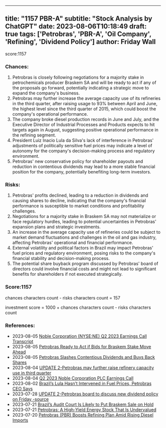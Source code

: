 
---
title: "1157 PBR-A"
subtitle: "Stock Analysis by ChatGPT"
date: 2023-08-06T10:18:49
draft: true
tags: ['Petrobras', 'PBR-A', 'Oil Company', 'Refining', 'Dividend Policy']
author: Friday Wall
---

score:1157
### Chances:
1. Petrobras is closely following negotiations for a majority stake in petrochemicals producer Braskem SA and will be ready to act if any of the proposals go forward, potentially indicating a strategic move to expand the company's business.
2. Petrobras may further increase the average capacity use of its refineries in the third quarter, after raising usage to 93% between April and June, the highest level since the third quarter of 2015, which could boost the company's operational performance.
3. The company broke diesel production records in June and July, and the Executive Director of Industrial Processes and Products expects to hit targets again in August, suggesting positive operational performance in the refining segment.
4. President Luiz Inacio Lula da Silva's lack of interference in Petrobras' adjustments of politically sensitive fuel prices may indicate a level of autonomy for the company's decision-making process and regulatory environment.
5. Petrobras' new conservative policy for shareholder payouts and reduction in contentious dividends may lead to a more stable financial position for the company, potentially benefiting long-term investors.
### Risks:
1. Petrobras' profits declined, leading to a reduction in dividends and causing shares to decline, indicating that the company's financial performance is susceptible to market conditions and profitability challenges.
2. Negotiations for a majority stake in Braskem SA may not materialize or face regulatory hurdles, leading to potential uncertainties in Petrobras' expansion plans and strategic investments.
3. An increase in the average capacity use of refineries could be subject to market demand fluctuations and challenges in the oil and gas industry, affecting Petrobras' operational and financial performance.
4. External volatility and political factors in Brazil may impact Petrobras' fuel prices and regulatory environment, posing risks to the company's financial stability and decision-making process.
5. The potential share buyback program discussed by Petrobras' board of directors could involve financial costs and might not lead to significant benefits for shareholders if not executed strategically.
### Score:1157
chances characters count - risks characters count = 157

investment score = 1000 + chances characters count - risks characters count
### References:
- 2023-08-05 [Noble Corporation (NYSE:NE) Q2 2023 Earnings Call Transcript](https://finance.yahoo.com/news/noble-corporation-nyse-ne-q2-152347446.html?.tsrc=rss)
- 2023-08-05 [Petrobras Ready to Act if Bids for Braskem Stake Move Ahead](https://finance.yahoo.com/news/petrobras-ready-act-bids-braskem-204557640.html?.tsrc=rss)
- 2023-08-05 [Petrobras Slashes Contentious Dividends and Buys Back Shares](https://finance.yahoo.com/news/petrobras-slashes-contentious-dividends-buys-103505277.html?.tsrc=rss)
- 2023-08-04 [UPDATE 2-Petrobras may further raise refinery capacity use in third quarter](https://finance.yahoo.com/news/1-brazils-petrobras-start-share-145128440.html?.tsrc=rss)
- 2023-08-04 [Q2 2023 Noble Corporation PLC Earnings Call](https://finance.yahoo.com/news/q2-2023-noble-corporation-plc-043234391.html?.tsrc=rss)
- 2023-08-02 [Brazil’s Lula Hasn’t Intervened in Fuel Prices, Petrobras CEO Says](https://finance.yahoo.com/news/brazil-lula-hasn-t-intervened-220537113.html?.tsrc=rss)
- 2023-07-28 [UPDATE 2-Petrobras board to discuss new dividend policy on Friday -source](https://finance.yahoo.com/news/1-petrobras-board-discuss-dividend-165645654.html?.tsrc=rss)
- 2023-07-21 [Brazil’s Audit Court Is Likely to Put Braskem Sale on Hold](https://finance.yahoo.com/news/brazil-audit-court-likely-put-193008547.html?.tsrc=rss)
- 2023-07-21 [Petrobras: A High-Yield Energy Stock That Is Undervalued](https://finance.yahoo.com/news/petrobras-high-yield-energy-stock-162024493.html?.tsrc=rss)
- 2023-07-20 [Petrobras (PBR) Boosts Refining Plan Amid Rising Diesel Imports](https://finance.yahoo.com/news/petrobras-pbr-boosts-refining-plan-111100276.html?.tsrc=rss)


                